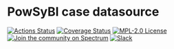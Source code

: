 # PowSyBl case datasource

[![Actions Status](https://github.com/powsybl/powsybl-case-datasource/actions/workflows/build.yml/badge.svg?branch=main)](https://github.com/powsybl/powsybl-case-datasource/actions)
[![Coverage Status](https://sonarcloud.io/api/project_badges/measure?project=com.powsybl%3Apowsybl-case-datasource&metric=coverage)](https://sonarcloud.io/component_measures?id=com.powsybl%3Apowsybl-case-datasource&metric=coverage)
[![MPL-2.0 License](https://img.shields.io/badge/license-MPL_2.0-blue.svg)](https://www.mozilla.org/en-US/MPL/2.0/)
[![Join the community on Spectrum](https://withspectrum.github.io/badge/badge.svg)](https://spectrum.chat/powsybl)
[![Slack](https://img.shields.io/badge/slack-powsybl-blueviolet.svg?logo=slack)](https://join.slack.com/t/powsybl/shared_invite/zt-36jvd725u-cnquPgZb6kpjH8SKh~FWHQ)
